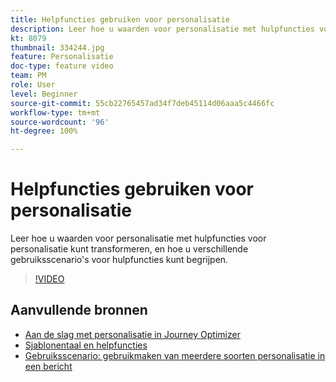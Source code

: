 ```yaml
---
title: Helpfuncties gebruiken voor personalisatie
description: Leer hoe u waarden voor personalisatie met hulpfuncties voor personalisatie kunt transformeren, en hoe u verschillende gebruiksscenario's voor hulpfuncties kunt begrijpen.
kt: 8079
thumbnail: 334244.jpg
feature: Personalisatie
doc-type: feature video
team: PM
role: User
level: Beginner
source-git-commit: 55cb22765457ad34f7deb45114d06aaa5c4466fc
workflow-type: tm+mt
source-wordcount: '96'
ht-degree: 100%

---
```



# Helpfuncties gebruiken voor personalisatie

Leer hoe u waarden voor personalisatie met hulpfuncties voor personalisatie kunt transformeren, en hoe u verschillende gebruiksscenario&#39;s voor hulpfuncties kunt begrijpen.

>[!VIDEO](https://video.tv.adobe.com/v/334244?quality=12)

## Aanvullende bronnen

* [Aan de slag met personalisatie in Journey Optimizer](https://experienceleague.adobe.com/docs/journey-optimizer/using/create-messages/personalization/personalize.html?lang=nl)
* [Sjablonentaal en helpfuncties](https://experienceleague.adobe.com/docs/journey-optimizer/using/create-messages/personalization/functions/functions.html?lang=nl)
* [Gebruiksscenario: gebruikmaken van meerdere soorten personalisatie in een bericht](https://experienceleague.adobe.com/docs/journey-optimizer/using/create-messages/personalization/personalization-use-case.html?lang=nl)
